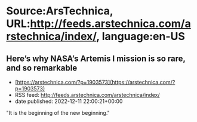 # Source:ArsTechnica, URL:http://feeds.arstechnica.com/arstechnica/index/, language:en-US

## Here’s why NASA’s Artemis I mission is so rare, and so remarkable
 - [https://arstechnica.com/?p=1903573](https://arstechnica.com/?p=1903573)
 - RSS feed: http://feeds.arstechnica.com/arstechnica/index/
 - date published: 2022-12-11 22:00:21+00:00

"It is the beginning of the new beginning."

